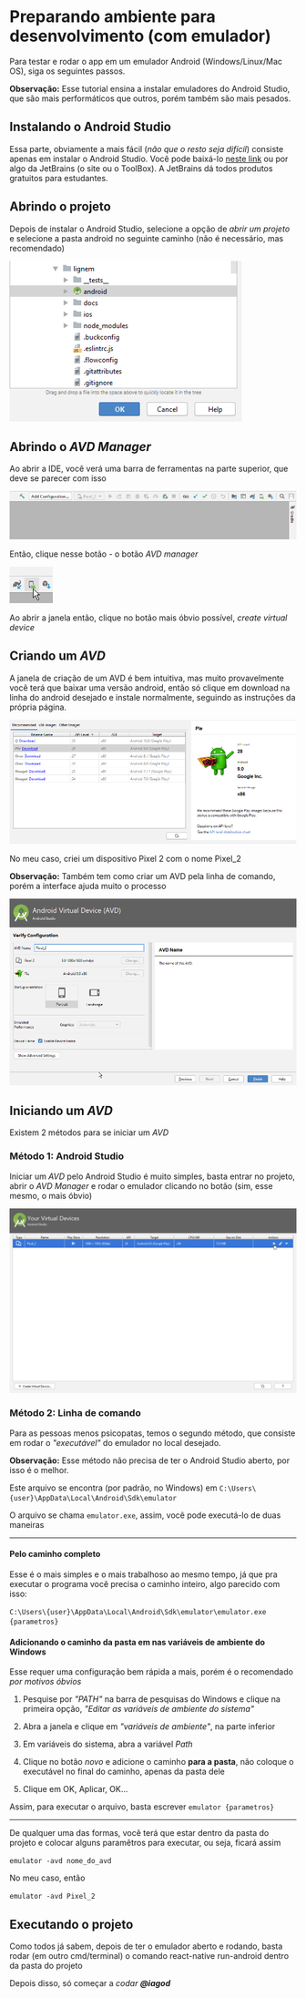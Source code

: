 # Preparando ambiente para desenvolvimento (com emulador)

Para testar e rodar o app em um emulador Android (Windows/Linux/Mac OS), siga os seguintes passos.

**Observação:** Esse tutorial ensina a instalar emuladores do Android Studio, que são mais performáticos que outros, porém também são mais pesados.

## Instalando o Android Studio

Essa parte, obviamente a mais fácil (_não que o resto seja difícil_) consiste apenas em instalar o Android Studio. Você pode baixá-lo [neste link](https://developer.android.com/studio/) ou por algo da JetBrains (o site ou o ToolBox). A JetBrains dá todos produtos gratuitos para estudantes.

## Abrindo o projeto

Depois de instalar o Android Studio, selecione a opção de _abrir um projeto_ e selecione a pasta android no seguinte caminho (não é necessário, mas recomendado)

![Caminho do projeto](images/caminhoproj.png)

## Abrindo o _AVD Manager_

Ao abrir a IDE, você verá uma barra de ferramentas na parte superior, que deve se parecer com isso

![Barra de ferramentas](images/barradetarefas.png)

Então, clique nesse botão - o botão _AVD manager_

![AVD manager](images/avdmanager.png)

Ao abrir a janela então, clique no botão mais óbvio possível, _create virtual device_

## Criando um _AVD_

A janela de criação de um AVD é bem intuitiva, mas muito provavelmente você terá que baixar uma versão android, então só clique em download na linha do android desejado e instale normalmente, seguindo as instruções da própria página.

![Baixar android](images/android.png)

No meu caso, criei um dispositivo Pixel 2 com o nome Pixel_2

**Observação:** Também tem como criar um AVD pela linha de comando, porém a interface ajuda muito o processo

![AVD](images/avd.png)

## Iniciando um _AVD_

Existem 2 métodos para se iniciar um _AVD_

### Método 1: Android Studio

Iniciar um _AVD_ pelo Android Studio é muito simples, basta entrar no projeto, abrir o _AVD Manager_ e rodar o emulador clicando no botão (sim, esse mesmo, o mais óbvio)

![O botão óbvio](images/botaoobvio.png)

### Método 2: Linha de comando

Para as pessoas menos psicopatas, temos o segundo método, que consiste em rodar o _"executável"_ do emulador no local desejado.

**Observação:** Esse método não precisa de ter o Android Studio aberto, por isso é o melhor.

Este arquivo se encontra (por padrão, no Windows) em `C:\Users\{user}\AppData\Local\Android\Sdk\emulator`

O arquivo se chama `emulator.exe`, assim, você pode executá-lo de duas maneiras

---

#### Pelo caminho completo

Esse é o mais simples e o mais trabalhoso ao mesmo tempo, já que pra executar o programa você precisa o caminho inteiro, algo parecido com isso:

`C:\Users\{user}\AppData\Local\Android\Sdk\emulator\emulator.exe {parametros}`

#### Adicionando o caminho da pasta em nas variáveis de ambiente do Windows

Esse requer uma configuração bem rápida a mais, porém é o recomendado _por motivos óbvios_

1. Pesquise por _"PATH"_ na barra de pesquisas do Windows e clique na primeira opção, _"Editar as variáveis de ambiente do sistema"_

2. Abra a janela e clique em _"variáveis de ambiente"_, na parte inferior

3. Em variáveis do sistema, abra a variável _Path_

4. Clique no botão _novo_ e adicione o caminho **para a pasta**, não coloque o executável no final do caminho, apenas da pasta dele

5. Clique em OK, Aplicar, OK...

Assim, para executar o arquivo, basta escrever `emulator {parametros}`

---

De qualquer uma das formas, você terá que estar dentro da pasta do projeto e colocar alguns paramêtros para executar, ou seja, ficará assim

`emulator -avd nome_do_avd`

No meu caso, então

`emulator -avd Pixel_2`

## Executando o projeto

Como todos já sabem, depois de ter o emulador aberto e rodando, basta rodar (em outro cmd/terminal) o comando react-native run-android dentro da pasta do projeto

Depois disso, só começar a _codar_ **_@iagod_**
